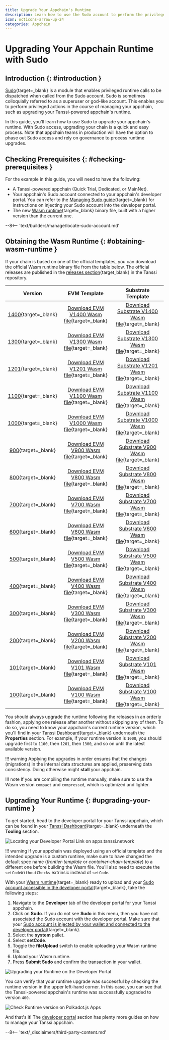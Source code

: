```yaml
---
title: Upgrade Your Appchain's Runtime
description: Learn how to use the Sudo account to perform the privileged action of upgrading the runtime of your Tanssi-powered appchain through the developer portal.
icon: octicons-arrow-up-24
categories: Appchain
---
```


# Upgrading Your Appchain Runtime with Sudo

## Introduction {: #introduction }

[Sudo](https://paritytech.github.io/polkadot-sdk/master/pallet_sudo/index.html){target=\_blank} is a module that enables privileged runtime calls to be dispatched when called from the Sudo account. Sudo is sometimes colloquially referred to as a superuser or god-like account. This enables you to perform privileged actions in the course of managing your appchain, such as upgrading your Tanssi-powered appchain's runtime.

In this guide, you'll learn how to use Sudo to upgrade your appchain's runtime. With Sudo access, upgrading your chain is a quick and easy process. Note that appchain teams in production will have the option to phase out Sudo access and rely on governance to process runtime upgrades.

## Checking Prerequisites {: #checking-prerequisites }

For the example in this guide, you will need to have the following:

 - A Tanssi-powered appchain (Quick Trial, Dedicated, or MainNet).
 - Your appchain's Sudo account connected to your appchain's developer portal. You can refer to the [Managing Sudo guide](/builders/manage/developer-portal/sudo/#configuring-polkadotjs-apps){target=\_blank} for instructions on injecting your Sudo account into the developer portal.
 - The new [Wasm runtime](/learn/framework/architecture/#runtime){target=\_blank} binary file, built with a higher version than the current one.

--8<-- 'text/builders/manage/locate-sudo-account.md'

## Obtaining the Wasm Runtime {: #obtaining-wasm-runtime }

If your chain is based on one of the official templates, you can download the official Wasm runtime binary file from the table below. The official releases are published in the [releases section](https://github.com/moondance-labs/tanssi/releases){target\_blank} in the Tanssi repository.


|                                               Version                                                |                                                                             EVM Template                                                                              |                                                                            Substrate Template                                                                             |
|:----------------------------------------------------------------------------------------------------:|:---------------------------------------------------------------------------------------------------------------------------------------------------------------------:|:-------------------------------------------------------------------------------------------------------------------------------------------------------------------------:|
| [1400](https://github.com/moondance-labs/tanssi/releases/tag/runtime-1400-templates){target=\_blank} | [Download EVM V1400 Wasm file](https://github.com/moondance-labs/tanssi/releases/download/runtime-1400-templates/frontier-template-runtime-1400.wasm){target=\_blank} | [Download Substrate V1400 Wasm file](https://github.com/moondance-labs/tanssi/releases/download/runtime-1400-templates/simple-template-runtime-1400.wasm){target=\_blank} |
| [1300](https://github.com/moondance-labs/tanssi/releases/tag/runtime-1300-templates){target=\_blank} | [Download EVM V1300 Wasm file](https://github.com/moondance-labs/tanssi/releases/download/runtime-1300-templates/frontier-template-runtime-1300.wasm){target=\_blank} | [Download Substrate V1300 Wasm file](https://github.com/moondance-labs/tanssi/releases/download/runtime-1300-templates/simple-template-runtime-1300.wasm){target=\_blank} |
| [1201](https://github.com/moondance-labs/tanssi/releases/tag/runtime-1201-templates){target=\_blank} | [Download EVM V1201 Wasm file](https://github.com/moondance-labs/tanssi/releases/download/runtime-1201-templates/frontier-template-runtime-1201.wasm){target=\_blank} | [Download Substrate V1201 Wasm file](https://github.com/moondance-labs/tanssi/releases/download/runtime-1201-templates/simple-template-runtime-1201.wasm){target=\_blank} |
| [1100](https://github.com/moondance-labs/tanssi/releases/tag/runtime-1100-templates){target=\_blank} | [Download EVM V1100 Wasm file](https://github.com/moondance-labs/tanssi/releases/download/runtime-1100-templates/frontier-template-runtime-1100.wasm){target=\_blank} | [Download Substrate V1100 Wasm file](https://github.com/moondance-labs/tanssi/releases/download/runtime-1100-templates/simple-template-runtime-1100.wasm){target=\_blank} |
| [1000](https://github.com/moondance-labs/tanssi/releases/tag/runtime-1000-templates){target=\_blank} | [Download EVM V1000 Wasm file](https://github.com/moondance-labs/tanssi/releases/download/runtime-1000-templates/frontier-template-runtime-1000.wasm){target=\_blank} | [Download Substrate V1000 Wasm file](https://github.com/moondance-labs/tanssi/releases/download/runtime-1000-templates/simple-template-runtime-1000.wasm){target=\_blank} |
|  [900](https://github.com/moondance-labs/tanssi/releases/tag/runtime-900-templates){target=\_blank}  |  [Download EVM V900 Wasm file](https://github.com/moondance-labs/tanssi/releases/download/runtime-900-templates/frontier-template-runtime-900.wasm){target=\_blank}   |  [Download Substrate V900 Wasm file](https://github.com/moondance-labs/tanssi/releases/download/runtime-900-templates/simple-template-runtime-900.wasm){target=\_blank}   |
|       [800](https://github.com/moondance-labs/tanssi/releases/tag/runtime-800){target=\_blank}       |       [Download EVM V800 Wasm file](https://github.com/moondance-labs/tanssi/releases/download/runtime-800/frontier-template-runtime-800.wasm){target=\_blank}        |       [Download Substrate V800 Wasm file](https://github.com/moondance-labs/tanssi/releases/download/runtime-800/simple-template-runtime-800.wasm){target=\_blank}        |
|       [700](https://github.com/moondance-labs/tanssi/releases/tag/runtime-700){target=\_blank}       |       [Download EVM V700 Wasm file](https://github.com/moondance-labs/tanssi/releases/download/runtime-700/frontier-template-runtime-700.wasm){target=\_blank}        |       [Download Substrate V700 Wasm file](https://github.com/moondance-labs/tanssi/releases/download/runtime-700/simple-template-runtime-700.wasm){target=\_blank}        |
|       [600](https://github.com/moondance-labs/tanssi/releases/tag/runtime-600){target=\_blank}       |       [Download EVM V600 Wasm file](https://github.com/moondance-labs/tanssi/releases/download/runtime-600/frontier-template-runtime-600.wasm){target=\_blank}        |       [Download Substrate V600 Wasm file](https://github.com/moondance-labs/tanssi/releases/download/runtime-600/simple-template-runtime-600.wasm){target=\_blank}        |
|       [500](https://github.com/moondance-labs/tanssi/releases/tag/runtime-500){target=\_blank}       |       [Download EVM V500 Wasm file](https://github.com/moondance-labs/tanssi/releases/download/runtime-500/frontier-template-runtime-500.wasm){target=\_blank}        |       [Download Substrate V500 Wasm file](https://github.com/moondance-labs/tanssi/releases/download/runtime-500/simple-template-runtime-500.wasm){target=\_blank}        |
|  [400](https://github.com/moondance-labs/tanssi/releases/tag/runtime-400-templates){target=\_blank}  |  [Download EVM V400 Wasm file](https://github.com/moondance-labs/tanssi/releases/download/runtime-400-templates/frontier-template-runtime-400.wasm){target=\_blank}   |  [Download Substrate V400 Wasm file](https://github.com/moondance-labs/tanssi/releases/download/runtime-400-templates/simple-template-runtime-400.wasm){target=\_blank}   |
|  [300](https://github.com/moondance-labs/tanssi/releases/tag/templates-runtime-300){target=\_blank}  |  [Download EVM V300 Wasm file](https://github.com/moondance-labs/tanssi/releases/download/templates-runtime-300/frontier-template-runtime-300.wasm){target=\_blank}   |  [Download Substrate V300 Wasm file](https://github.com/moondance-labs/tanssi/releases/download/templates-runtime-300/simple-template-runtime-300.wasm){target=\_blank}   |
|       [200](https://github.com/moondance-labs/tanssi/releases/tag/runtime-200){target=\_blank}       |       [Download EVM V200 Wasm file](https://github.com/moondance-labs/tanssi/releases/download/runtime-200/frontier-template-runtime-200.wasm){target=\_blank}        |       [Download Substrate V200 Wasm file](https://github.com/moondance-labs/tanssi/releases/download/runtime-200/simple-template-runtime-200.wasm){target=\_blank}        |
|  [101](https://github.com/moondance-labs/tanssi/releases/tag/runtime-101-templates){target=\_blank}  |  [Download EVM V101 Wasm file](https://github.com/moondance-labs/tanssi/releases/download/runtime-101-templates/frontier-template-runtime-101.wasm){target=\_blank}   |  [Download Substrate V101 Wasm file](https://github.com/moondance-labs/tanssi/releases/download/runtime-101-templates/simple-template-runtime-101.wasm){target=\_blank}   |
|  [100](https://github.com/moondance-labs/tanssi/releases/tag/runtime-100-templates){target=\_blank}  |  [Download EVM V100 Wasm file](https://github.com/moondance-labs/tanssi/releases/download/runtime-100-templates/frontier-template-runtime-100.wasm){target=\_blank}   |  [Download Substrate V100 Wasm file](https://github.com/moondance-labs/tanssi/releases/download/runtime-100-templates/simple-template-runtime-100.wasm){target=\_blank}   |

You should always upgrade the runtime following the releases in an orderly fashion, applying one release after another without skipping any of them. To do so, you need to know your appchain's current runtime version, which you'll find in your [Tanssi Dashboard](https://apps.tanssi.network){target=\_blank} underneath the **Properties** section. For example, if your runtime version is `1000`, you should upgrade first to `1100`, then `1201`, then `1300`, and so on until the latest available version.

!!! warning
    Applying the upgrades in order ensures that the changes (migrations) in the internal data structures are applied, preserving data consistency. Doing otherwise might **stall** your appchain.

!!! note
    If you are compiling the runtime manually, make sure to use the Wasm version `compact` and `compressed`, which is optimized and lighter.

## Upgrading Your Runtime {: #upgrading-your-runtime }

To get started, head to the developer portal for your Tanssi appchain, which can be found in your [Tanssi Dashboard](https://apps.tanssi.network){target=\_blank} underneath the **Tooling** section.

![Locating your Developer Portal Link on apps.tanssi.network](/images/builders/manage/developer-portal/upgrade/upgrade-1.webp)

!!! warning
    If your appchain was deployed using an official template and the intended upgrade is a custom runtime, make sure to have changed the default spec name (*frontier-template* or *container-chain-template*) to a different one before building the Wasm file. You'll also need to execute the `setCodeWithoutChecks` extrinsic instead of `setCode`.

With your [Wasm runtime](/learn/framework/architecture/#runtime){target=\_blank} ready to upload and your [Sudo account accessible in the developer portal](/builders/manage/developer-portal/sudo/#configuring-polkadotjs-apps){target=\_blank}, take the following steps:

1. Navigate to the **Developer** tab of the developer portal for your Tanssi appchain.
2. Click on **Sudo**. If you do not see **Sudo** in this menu, then you have not associated the Sudo account with the developer portal. Make sure that your [Sudo account is injected by your wallet and connected to the developer portal](/builders/manage/developer-portal/sudo/#configuring-polkadotjs-apps){target=\_blank}.
3. Select the **system** pallet.
4. Select **setCode**.
5. Toggle the **fileUpload** switch to enable uploading your Wasm runtime file.
6. Upload your Wasm runtime.
7. Press **Submit Sudo** and confirm the transaction in your wallet.

![Upgrading your Runtime on the Developer Portal](/images/builders/manage/developer-portal/upgrade/upgrade-2.webp)

You can verify that your runtime upgrade was successful by checking the runtime version in the upper left-hand corner. In this case, you can see that the Tanssi-powered appchain's runtime was successfully upgraded to version `400`.

![Check Runtime version on Polkadot.js Apps](/images/builders/manage/developer-portal/upgrade/upgrade-3.webp)

And that's it! The [developer portal](/builders/manage/developer-portal/) section has plenty more guides on how to manage your Tanssi appchain.

--8<-- 'text/_disclaimers/third-party-content.md'
